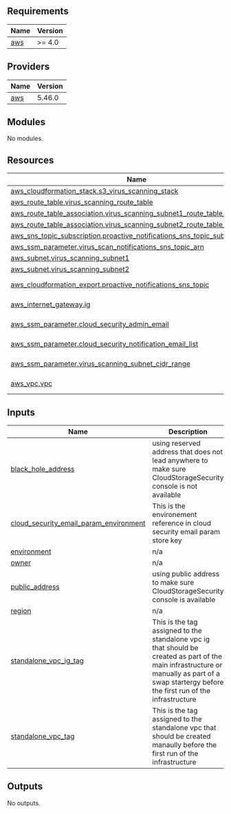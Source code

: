 ## Requirements

| Name | Version |
|------|---------|
| <a name="requirement_aws"></a> [aws](#requirement\_aws) | >= 4.0 |

## Providers

| Name | Version |
|------|---------|
| <a name="provider_aws"></a> [aws](#provider\_aws) | 5.46.0 |

## Modules

No modules.

## Resources

| Name | Type |
|------|------|
| [aws_cloudformation_stack.s3_virus_scanning_stack](https://registry.terraform.io/providers/hashicorp/aws/latest/docs/resources/cloudformation_stack) | resource |
| [aws_route_table.virus_scanning_route_table](https://registry.terraform.io/providers/hashicorp/aws/latest/docs/resources/route_table) | resource |
| [aws_route_table_association.virus_scanning_subnet1_route_table_association](https://registry.terraform.io/providers/hashicorp/aws/latest/docs/resources/route_table_association) | resource |
| [aws_route_table_association.virus_scanning_subnet2_route_table_association](https://registry.terraform.io/providers/hashicorp/aws/latest/docs/resources/route_table_association) | resource |
| [aws_sns_topic_subscription.proactive_notifications_sns_topic_subscription](https://registry.terraform.io/providers/hashicorp/aws/latest/docs/resources/sns_topic_subscription) | resource |
| [aws_ssm_parameter.virus_scan_notifications_sns_topic_arn](https://registry.terraform.io/providers/hashicorp/aws/latest/docs/resources/ssm_parameter) | resource |
| [aws_subnet.virus_scanning_subnet1](https://registry.terraform.io/providers/hashicorp/aws/latest/docs/resources/subnet) | resource |
| [aws_subnet.virus_scanning_subnet2](https://registry.terraform.io/providers/hashicorp/aws/latest/docs/resources/subnet) | resource |
| [aws_cloudformation_export.proactive_notifications_sns_topic](https://registry.terraform.io/providers/hashicorp/aws/latest/docs/data-sources/cloudformation_export) | data source |
| [aws_internet_gateway.ig](https://registry.terraform.io/providers/hashicorp/aws/latest/docs/data-sources/internet_gateway) | data source |
| [aws_ssm_parameter.cloud_security_admin_email](https://registry.terraform.io/providers/hashicorp/aws/latest/docs/data-sources/ssm_parameter) | data source |
| [aws_ssm_parameter.cloud_security_notification_email_list](https://registry.terraform.io/providers/hashicorp/aws/latest/docs/data-sources/ssm_parameter) | data source |
| [aws_ssm_parameter.virus_scanning_subnet_cidr_range](https://registry.terraform.io/providers/hashicorp/aws/latest/docs/data-sources/ssm_parameter) | data source |
| [aws_vpc.vpc](https://registry.terraform.io/providers/hashicorp/aws/latest/docs/data-sources/vpc) | data source |

## Inputs

| Name | Description | Type | Default | Required |
|------|-------------|------|---------|:--------:|
| <a name="input_black_hole_address"></a> [black\_hole\_address](#input\_black\_hole\_address) | using reserved address that does not lead anywhere to make sure CloudStorageSecurity console is not available | `string` | `"198.51.100.0/24"` | no |
| <a name="input_cloud_security_email_param_environment"></a> [cloud\_security\_email\_param\_environment](#input\_cloud\_security\_email\_param\_environment) | This is the environement reference in cloud security email param store key | `string` | n/a | yes |
| <a name="input_environment"></a> [environment](#input\_environment) | n/a | `string` | n/a | yes |
| <a name="input_owner"></a> [owner](#input\_owner) | n/a | `string` | n/a | yes |
| <a name="input_public_address"></a> [public\_address](#input\_public\_address) | using public address to make sure CloudStorageSecurity console is available | `string` | `"0.0.0.0/0"` | no |
| <a name="input_region"></a> [region](#input\_region) | n/a | `string` | `"eu-west-2"` | no |
| <a name="input_standalone_vpc_ig_tag"></a> [standalone\_vpc\_ig\_tag](#input\_standalone\_vpc\_ig\_tag) | This is the tag assigned to the standalone vpc ig that should be created as part of the main infrastructure or manually as part of a swap startergy before the first run of the infrastructure | `string` | n/a | yes |
| <a name="input_standalone_vpc_tag"></a> [standalone\_vpc\_tag](#input\_standalone\_vpc\_tag) | This is the tag assigned to the standalone vpc that should be created manaully before the first run of the infrastructure | `string` | n/a | yes |

## Outputs

No outputs.
